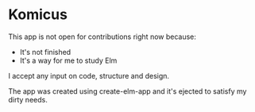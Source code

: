 # Komicus

This app is not open for contributions right now because:
- It's not finished
- It's a way for me to study Elm

I accept any input on code, structure and design.

The app was created using create-elm-app and it's ejected to satisfy my dirty needs.
